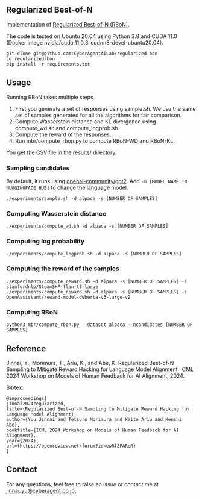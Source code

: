 ## Regularized Best-of-N

Implementation of [Regularized Best-of-N (RBoN)](https://openreview.net/forum?id=ewRlZPAReR).

The code is tested on Ubuntu 20.04 using Python 3.8 and CUDA 11.0 (Docker image nvidia/cuda:11.0.3-cudnn8-devel-ubuntu20.04).


```
git clone git@github.com:CyberAgentAILab/regularized-bon
cd regularized-bon
pip install -r requirements.txt
```

## Usage

Running RBoN takes multiple steps. 

1. First you generate a set of responses using sample.sh. We use the same set of samples generated for all the algorithms for fair comparison.
2. Compute Wasserstein distance and KL divergence using compute_wd.sh and compute_logprob.sh. 
3. Compute the reward of the responses.
3. Run mbr/compute_rbon.py to compute RBoN-WD and RBoN-KL.

You get the CSV file in the results/ directory.

### Sampling candidates

By default, it runs using [openai-community/gpt2](https://huggingface.co/openai-community/gpt2). Add `-m [MODEL NAME IN HUGGINGFACE HUB]` to change the language model.

```
./experiments/sample.sh -d alpaca -s [NUMBER OF SAMPLES] 
```

### Computing Wasserstein distance

```
./experiments/compute_wd.sh -d alpaca -s [NUMBER OF SAMPLES] 
```

### Computing log probability

```
./experiments/compute_logprob.sh -d alpaca -s [NUMBER OF SAMPLES] 
```

### Computing the reward of the samples

```
./experiments/compute_reward.sh -d alpaca -s [NUMBER OF SAMPLES] -i stanfordnlp/SteamSHP-flan-t5-large
./experiments/compute_reward.sh -d alpaca -s [NUMBER OF SAMPLES] -i OpenAssistant/reward-model-deberta-v3-large-v2
```


### Computing RBoN
```
python3 mbr/compute_rbon.py --dataset alpaca --ncandidates [NUMBER OF SAMPLES]
```


## Reference

Jinnai, Y., Morimura, T., Ariu, K., and Abe, K. Regularized Best-of-N Sampling to Mitigate Reward Hacking for Language Model Alignment. ICML 2024 Workshop on Models of Human Feedback for AI Alignment, 2024.

Bibtex:
```
@inproceedings{
jinnai2024regularized,
title={Regularized Best-of-N Sampling to Mitigate Reward Hacking for Language Model Alignment},
author={Yuu Jinnai and Tetsuro Morimura and Kaito Ariu and Kenshi Abe},
booktitle={ICML 2024 Workshop on Models of Human Feedback for AI Alignment},
year={2024},
url={https://openreview.net/forum?id=ewRlZPAReR}
}
```

## Contact
For any questions, feel free to raise an issue or contact me at jinnai_yu@cyberagent.co.jp.
